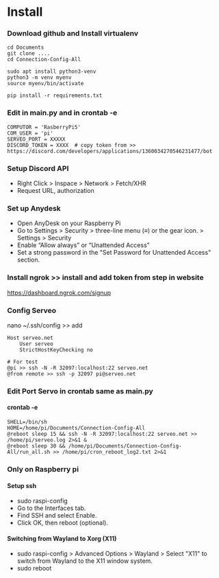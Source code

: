 # Install
### Download github and Install virtualenv
```
cd Documents 
git clone ....
cd Connection-Config-All

sudo apt install python3-venv
python3 -m venv myenv
source myenv/bin/activate

pip install -r requirements.txt
```

### Edit in main.py and in crontab -e
```
COMPUTOR = 'RasberryPi5'
COM_USER = 'pi'
SERVEO_PORT = XXXXX
DISCORD_TOKEN = XXXX  # copy token from >> https://discord.com/developers/applications/1360034270546231477/bot
```



### Setup Discord API
- Right Click > Inspace > Network > Fetch/XHR
- Request URL, authorization

### Set up Anydesk
- Open AnyDesk on your Raspberry Pi
- Go to Settings > Security > three-line menu (≡) or the gear icon. > Settings > Security
- Enable “Allow always” or “Unattended Access”
- Set a strong password in the "Set Password for Unattended Access" section.

### Install ngrok >> install and add token from step in website 
https://dashboard.ngrok.com/signup


### Config Serveo
nano ~/.ssh/config >> add
```
Host serveo.net
    User serveo
    StrictHostKeyChecking no
```
```
# For test
@pi >> ssh -N -R 32097:localhost:22 serveo.net
@from remote >> ssh -p 32097 pi@serveo.net
```




### Edit Port Servo in crontab same as main.py
#### crontab -e
```
SHELL=/bin/sh
HOME=/home/pi/Documents/Connection-Config-All
@reboot sleep 15 && ssh -N -R 32097:localhost:22 serveo.net >> /home/pi/serveo.log 2>&1 &
@reboot sleep 30 && /home/pi/Documents/Connection-Config-All/run_all.sh >> /home/pi/cron_reboot_log2.txt 2>&1
```





### Only on Raspberry pi
#### Setup ssh
- sudo raspi-config
- Go to the Interfaces tab.
- Find SSH and select Enable.
- Click OK, then reboot (optional).

#### Switching from Wayland to Xorg (X11)
- sudo raspi-config > Advanced Options > Wayland > Select "X11" to switch from Wayland to the X11 window system.
- sudo reboot




